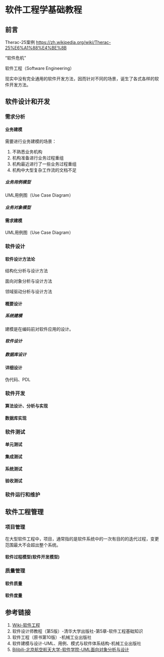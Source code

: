 # 软件工程学基础教程


## 前言

Therac-25案例
https://zh.wikipedia.org/wiki/Therac-25%E6%A1%88%E4%BE%8B

“软件危机”

软件工程（Software Engineering）

现实中没有完全通用的软件开发方法，因而针对不同的场景，诞生了各式各样的软件开发方法。

## 软件设计和开发


### 需求分析


#### 业务建模

需要进行业务建模的场景：
1. 不熟悉业务机构
2. 机构准备进行业务过程重组
3. 机构最近进行了一些业务过程重组
4. 机构中大型复杂工作流的文档不足


##### 业务用例模型

UML用例图（Use Case Diagram）

##### 业务对象模型


#### 需求建模

UML用例图（Use Case Diagram）


### 软件设计


#### 软件设计方法论

结构化分析与设计方法


面向对象分析与设计方法


领域驱动分析与设计方法


#### 概要设计


##### 系统建模

建模是在编码前对软件应用的设计。

##### 软件设计


##### 数据库设计



#### 详细设计

伪代码、PDL


### 软件开发


#### 算法设计、分析与实现

#### 数据库实现


### 软件测试

#### 单元测试

#### 集成测试

#### 系统测试

#### 验收测试


### 软件运行和维护


## 软件工程管理


### 项目管理

在大型软件工程中，项目，通常指的是软件系统中的一次有目的的迭代过程，变更范围最大不会超出整个系统。



#### 软件过程模型(软件开发模型)


### 质量管理

#### 软件质量

#### 软件度量


## 参考链接
1. [Wiki-软件工程](https://zh.wikipedia.org/wiki/%E8%BD%AF%E4%BB%B6%E5%B7%A5%E7%A8%8B)
2. 软件设计师教程（第5版）-清华大学出版社-第5章-软件工程基础知识
3. 软件工程（原书第10版）-机械工业出版社
4. 软件建模与设计-UML、用例、模式与软件体系结构-机械工业出版社
5. [Bilibili-北京航空航天大学-软件学院-UML面向对象分析与设计](https://www.bilibili.com/video/BV1fq4y1q7KP)